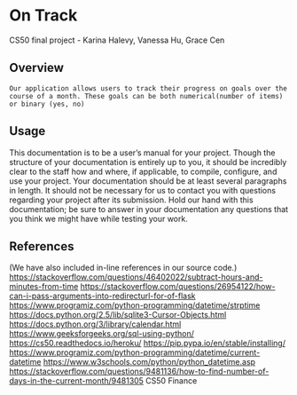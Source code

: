 # On Track
CS50 final project - Karina Halevy, Vanessa Hu, Grace Cen
## Overview
    Our application allows users to track their progress on goals over the course of a month. These goals can be both numerical(number of items) or binary (yes, no)
## Usage



This documentation is to be a user’s manual for your project.
Though the structure of your documentation is entirely up to you,
it should be incredibly clear to the staff how and where, if applicable,
to compile, configure, and use your project. Your documentation should be
at least several paragraphs in length. It should not be necessary for us
to contact you with questions regarding your project after its submission.
Hold our hand with this documentation; be sure to answer in your documentation
any questions that you think we might have while testing your work.

## References
(We have also included in-line references in our source code.)
https://stackoverflow.com/questions/46402022/subtract-hours-and-minutes-from-time
https://stackoverflow.com/questions/26954122/how-can-i-pass-arguments-into-redirecturl-for-of-flask
https://www.programiz.com/python-programming/datetime/strptime
https://docs.python.org/2.5/lib/sqlite3-Cursor-Objects.html
https://docs.python.org/3/library/calendar.html
https://www.geeksforgeeks.org/sql-using-python/
https://cs50.readthedocs.io/heroku/
https://pip.pypa.io/en/stable/installing/
https://www.programiz.com/python-programming/datetime/current-datetime
https://www.w3schools.com/python/python_datetime.asp
https://stackoverflow.com/questions/9481136/how-to-find-number-of-days-in-the-current-month/9481305
CS50 Finance
